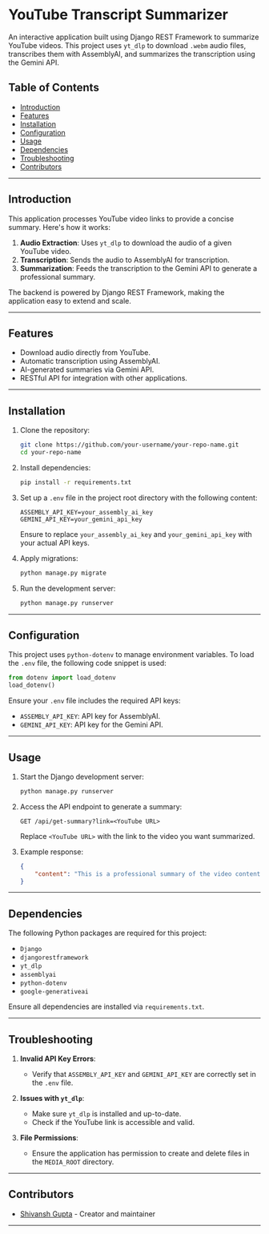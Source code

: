 
# YouTube Transcript Summarizer

An interactive application built using Django REST Framework to summarize YouTube videos. This project uses `yt_dlp` to download `.webm` audio files, transcribes them with AssemblyAI, and summarizes the transcription using the Gemini API.

## Table of Contents
- [Introduction](#introduction)
- [Features](#features)
- [Installation](#installation)
- [Configuration](#configuration)
- [Usage](#usage)
- [Dependencies](#dependencies)
- [Troubleshooting](#troubleshooting)
- [Contributors](#contributors)

---

## Introduction

This application processes YouTube video links to provide a concise summary. Here's how it works:
1. **Audio Extraction**: Uses `yt_dlp` to download the audio of a given YouTube video.
2. **Transcription**: Sends the audio to AssemblyAI for transcription.
3. **Summarization**: Feeds the transcription to the Gemini API to generate a professional summary.

The backend is powered by Django REST Framework, making the application easy to extend and scale.

---

## Features
- Download audio directly from YouTube.
- Automatic transcription using AssemblyAI.
- AI-generated summaries via Gemini API.
- RESTful API for integration with other applications.

---

## Installation

1. Clone the repository:
   ```bash
   git clone https://github.com/your-username/your-repo-name.git
   cd your-repo-name
   ```

2. Install dependencies:
   ```bash
   pip install -r requirements.txt
   ```

3. Set up a `.env` file in the project root directory with the following content:
   ```env
   ASSEMBLY_API_KEY=your_assembly_ai_key
   GEMINI_API_KEY=your_gemini_api_key
   ```

   Ensure to replace `your_assembly_ai_key` and `your_gemini_api_key` with your actual API keys.

4. Apply migrations:
   ```bash
   python manage.py migrate
   ```

5. Run the development server:
   ```bash
   python manage.py runserver
   ```

---

## Configuration

This project uses `python-dotenv` to manage environment variables. To load the `.env` file, the following code snippet is used:

```python
from dotenv import load_dotenv
load_dotenv()
```

Ensure your `.env` file includes the required API keys:
- `ASSEMBLY_API_KEY`: API key for AssemblyAI.
- `GEMINI_API_KEY`: API key for the Gemini API.

---

## Usage

1. Start the Django development server:
   ```bash
   python manage.py runserver
   ```

2. Access the API endpoint to generate a summary:
   ```
   GET /api/get-summary?link=<YouTube URL>
   ```

   Replace `<YouTube URL>` with the link to the video you want summarized.

3. Example response:
   ```json
   {
       "content": "This is a professional summary of the video content."
   }
   ```

---

## Dependencies

The following Python packages are required for this project:
- `Django`
- `djangorestframework`
- `yt_dlp`
- `assemblyai`
- `python-dotenv`
- `google-generativeai`

Ensure all dependencies are installed via `requirements.txt`.

---

## Troubleshooting

1. **Invalid API Key Errors**:
   - Verify that `ASSEMBLY_API_KEY` and `GEMINI_API_KEY` are correctly set in the `.env` file.

2. **Issues with `yt_dlp`**:
   - Make sure `yt_dlp` is installed and up-to-date.
   - Check if the YouTube link is accessible and valid.

3. **File Permissions**:
   - Ensure the application has permission to create and delete files in the `MEDIA_ROOT` directory.

---

## Contributors

- [Shivansh Gupta](https://github.com/shivanshg29) - Creator and maintainer

---

